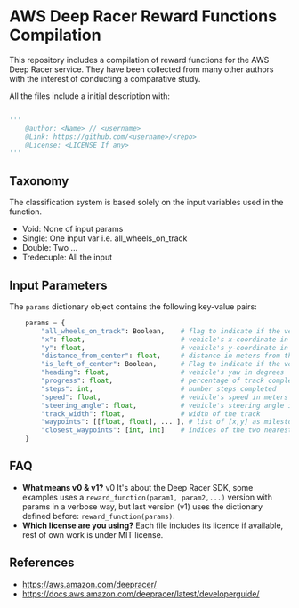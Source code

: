 # AWS Deep Racer Reward Functions Compilation

This repository includes a compilation of reward functions for the AWS Deep Racer service.
They have been collected from many other authors with the interest of conducting a comparative study.

All the files include a initial description with:

```python

'''
    @author: <Name> // <username>
    @Link: https://github.com/<username>/<repo>
    @License: <LICENSE If any>
'''

```

## Taxonomy

The classification system is based solely on the input variables used in the function.

* Void: None of input params 
* Single: One input var i.e. all_wheels_on_track
* Double: Two ...
* Tredecuple: All the input 

## Input Parameters

The ```params``` dictionary object contains the following key-value pairs:

```python
    params = {
        "all_wheels_on_track": Boolean,    # flag to indicate if the vehicle is on the track
        "x": float,                        # vehicle's x-coordinate in meters
        "y": float,                        # vehicle's y-coordinate in meters
        "distance_from_center": float,     # distance in meters from the track center 
        "is_left_of_center": Boolean,      # Flag to indicate if the vehicle is on the left side to the track center or not. 
        "heading": float,                  # vehicle's yaw in degrees
        "progress": float,                 # percentage of track completed
        "steps": int,                      # number steps completed
        "speed": float,                    # vehicle's speed in meters per second (m/s)
        "steering_angle": float,           # vehicle's steering angle in degrees
        "track_width": float,              # width of the track
        "waypoints": [[float, float], ... ], # list of [x,y] as milestones along the track center
        "closest_waypoints": [int, int]    # indices of the two nearest waypoints.
    }

```

## FAQ

* __What means v0 & v1?__ v0 It's about the Deep Racer SDK, some examples uses a ```reward_function(param1, param2,...)``` version with params 
in a verbose way, but last version (v1) uses the dictionary defined before: ```reward_function(params)```.
* __Which license are you using?__ Each file includes its licence if available, rest of own work is under MIT license.

## References

* https://aws.amazon.com/deepracer/
* https://docs.aws.amazon.com/deepracer/latest/developerguide/
